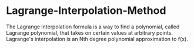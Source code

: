 # Lagrange-Interpolation-Method
The Lagrange interpolation formula is a way to find a polynomial, called Lagrange polynomial, that takes on certain values at arbitrary points. Lagrange's interpolation is an Nth degree polynomial approximation to f(x).
